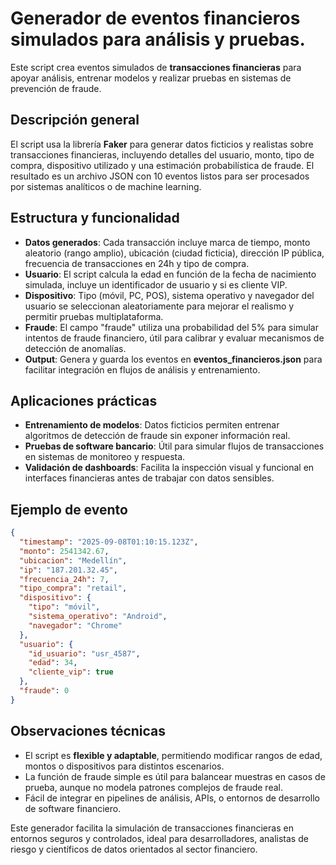 # Generador de eventos financieros simulados para análisis y pruebas.

Este script crea eventos simulados de **transacciones financieras** para apoyar análisis, entrenar modelos y realizar pruebas en sistemas de prevención de fraude.

## Descripción general

El script usa la librería **Faker** para generar datos ficticios y realistas sobre transacciones financieras, incluyendo detalles del usuario, monto, tipo de compra, dispositivo utilizado y una estimación probabilística de fraude. El resultado es un archivo JSON con 10 eventos listos para ser procesados por sistemas analíticos o de machine learning.

## Estructura y funcionalidad

- **Datos generados**: Cada transacción incluye marca de tiempo, monto aleatorio (rango amplio), ubicación (ciudad ficticia), dirección IP pública, frecuencia de transacciones en 24h y tipo de compra.
- **Usuario**: El script calcula la edad en función de la fecha de nacimiento simulada, incluye un identificador de usuario y si es cliente VIP.
- **Dispositivo**: Tipo (móvil, PC, POS), sistema operativo y navegador del usuario se seleccionan aleatoriamente para mejorar el realismo y permitir pruebas multiplataforma.
- **Fraude**: El campo "fraude" utiliza una probabilidad del 5% para simular intentos de fraude financiero, útil para calibrar y evaluar mecanismos de detección de anomalías.
- **Output**: Genera y guarda los eventos en **eventos_financieros.json** para facilitar integración en flujos de análisis y entrenamiento.

## Aplicaciones prácticas

- **Entrenamiento de modelos**: Datos ficticios permiten entrenar algoritmos de detección de fraude sin exponer información real.
- **Pruebas de software bancario**: Útil para simular flujos de transacciones en sistemas de monitoreo y respuesta.
- **Validación de dashboards**: Facilita la inspección visual y funcional en interfaces financieras antes de trabajar con datos sensibles.

## Ejemplo de evento

```json
{
  "timestamp": "2025-09-08T01:10:15.123Z",
  "monto": 2541342.67,
  "ubicacion": "Medellín",
  "ip": "187.201.32.45",
  "frecuencia_24h": 7,
  "tipo_compra": "retail",
  "dispositivo": {
    "tipo": "móvil",
    "sistema_operativo": "Android",
    "navegador": "Chrome"
  },
  "usuario": {
    "id_usuario": "usr_4587",
    "edad": 34,
    "cliente_vip": true
  },
  "fraude": 0
}
```


## Observaciones técnicas

- El script es **flexible y adaptable**, permitiendo modificar rangos de edad, montos o dispositivos para distintos escenarios.
- La función de fraude simple es útil para balancear muestras en casos de prueba, aunque no modela patrones complejos de fraude real.
- Fácil de integrar en pipelines de análisis, APIs, o entornos de desarrollo de software financiero.

Este generador facilita la simulación de transacciones financieras en entornos seguros y controlados, ideal para desarrolladores, analistas de riesgo y científicos de datos orientados al sector financiero.
